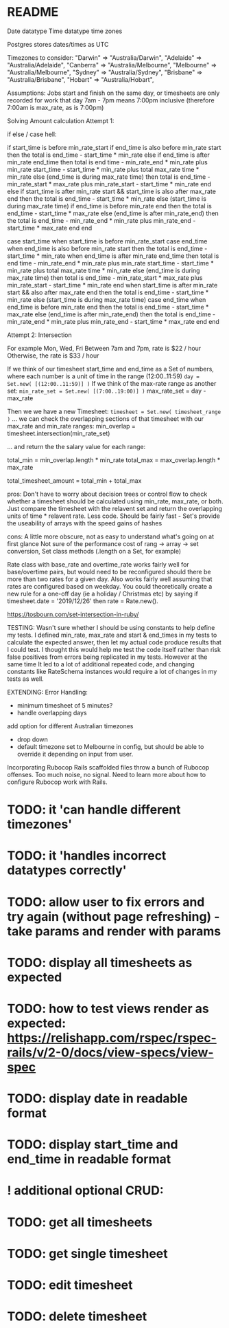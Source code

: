 # README

Date datatype
Time datatype
time zones

Postgres stores dates/times as UTC

Timezones to consider:
"Darwin" => "Australia/Darwin", 
"Adelaide" => "Australia/Adelaide", 
"Canberra" => "Australia/Melbourne", 
"Melbourne" => "Australia/Melbourne", 
"Sydney" => "Australia/Sydney", 
"Brisbane" => "Australia/Brisbane", 
"Hobart" => "Australia/Hobart", 

Assumptions:
Jobs start and finish on the same day, or timesheets are only recorded for work that day
7am - 7pm means 7:00pm inclusive (therefore 7:00am is max_rate, as is 7:00pm)

Solving Amount calculation 
Attempt 1: 

if else / case hell:

if start_time is before min_rate_start
  if end_time is also before min_rate start
    then the total is end_time - start_time * min_rate
  else if end_time is after min_rate end_time
    then total is end time - min_rate_end * min_rate
    plus min_rate start_time - start_time * min_rate
    plus total max_rate time * min_rate
  else (end_time is during max_rate time)
    then total is end_time - min_rate_start * max_rate
    plus min_rate_start - start_time * min_rate
  end
else if start_time is after min_rate start && start_time is also after max_rate end
  then the total is end_time - start_time * min_rate
else (start_time is during max_rate time)
  if end_time is before min_rate end
    then the total is end_time - start_time * max_rate
  else (end_time is after min_rate_end)
    then the total is end_time - min_rate_end * min_rate
    plus min_rate_end - start_time * max_rate
  end
end

case start_time
when start_time is before min_rate_start
  case end_time
  when end_time is also before min_rate start
    then the total is end_time - start_time * min_rate
  when end_time is after min_rate end_time
    then total is end time - min_rate_end * min_rate
    plus min_rate start_time - start_time * min_rate
    plus total max_rate time * min_rate
  else (end_time is during max_rate time)
    then total is end_time - min_rate_start * max_rate
    plus min_rate_start - start_time * min_rate
  end
when start_time is after min_rate start && also after max_rate end
  then the total is end_time - start_time * min_rate
else (start_time is during max_rate time)
  case end_time
  when end_time is before min_rate end
    then the total is end_time - start_time * max_rate
  else (end_time is after min_rate_end)
    then the total is end_time - min_rate_end * min_rate
    plus min_rate_end - start_time * max_rate
  end
end
    

    
Attempt 2:
Intersection

For example Mon, Wed, Fri
Between 7am and 7pm, rate is $22 / hour
Otherwise, the rate is $33 / hour

If we think of our timesheet start_time and end_time as a Set of numbers, where each number is a unit of time in the range (12:00..11:59)
`day = Set.new( [(12:00..11:59)] )`
If we think of the max-rate range as another set:
`min_rate_set = Set.new( [(7:00..19:00)] )`
max_rate_set = day - max_rate

Then we we have a new Timesheet:
`timesheet = Set.new( timesheet_range )`
... we can check the overlapping sections of that timesheet with our max_rate and min_rate ranges:
min_overlap = timesheet.intersection(min_rate_set)

... and return the the salary value for each range:

total_min = min_overlap.length * min_rate
total_max = max_overlap.length * max_rate

total_timesheet_amount = total_min + total_max

pros: 
Don't have to worry about decision trees or control flow to check whether a timesheet should be calculated using min_rate, max_rate, or both. Just compare the timesheet with the relavent set and return the overlapping units of time * relavent rate.
Less code.
Should be fairly fast - Set's provide the useability of arrays with the speed gains of hashes

cons:
A little more obscure, not as easy to understand what's going on at first glance
Not sure of the performance cost of rang -> array -> set conversion, Set class methods (.length on a Set, for example)

Rate class with base_rate and overtime_rate works fairly well for base/overtime pairs, but would need to be reconfigured should there be more than two rates for a given day.
Also works fairly well assuming that rates are configured based on weekday. You could theoretically create a new rule for a one-off day (ie a holiday / Christmas etc) by saying if timesheet.date = '2019/12/26' then rate = Rate.new().

https://tosbourn.com/set-intersection-in-ruby/

TESTING:
Wasn't sure whether I should be using constants to help define my tests. I defined min_rate, max_rate and start & end_times in my tests to calculate the expected answer, then let my actual code produce results that I could test. I thought this would help me test the code itself rather than risk false positives from errors being replicated in my tests. However at the same time It led to a lot of additional repeated code, and changing constants like RateSchema instances would require a lot of changes in my tests as well. 

EXTENDING:
Error Handling:
- minimum timesheet of 5 minutes?
- handle overlapping days

add option for different Australian timezones
- drop down
- default timezone set to Melbourne in config, but should be able to override it depending on input from user.

Incorporating Rubocop
Rails scaffolded files throw a bunch of Rubocop offenses. Too much noise, no signal. 
Need to learn more about how to configure Rubocop work with Rails.

# TODO: it 'can handle different timezones'
# TODO: it 'handles incorrect datatypes correctly'

# TODO: allow user to fix errors and try again (without page refreshing) - take params and render with params
# TODO: display all timesheets as expected
# TODO: how to test views render as expected: https://relishapp.com/rspec/rspec-rails/v/2-0/docs/view-specs/view-spec
# TODO: display date in readable format
# TODO: display start_time and end_time in readable format

# ! additional optional CRUD:
# TODO: get all timesheets
# TODO: get single timesheet
# TODO: edit timesheet
# TODO: delete timesheet